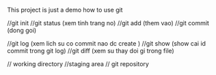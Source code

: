 This project is just a demo how to use git 

//git init 
//git status (xem tinh trang no)
//git add (them vao)
//git commit  (dong goi)

//git log (xem lich su co commit nao dc create )
//git show (show cai id commit trong git log)
//git diff (xem su thay doi gi trong file)

// working directory
//staging area
// git repository